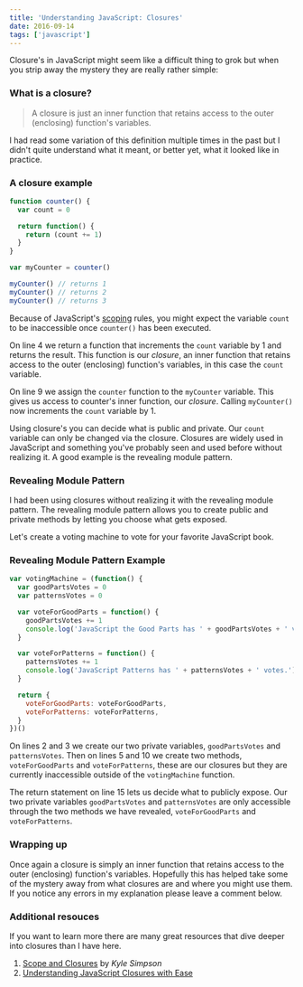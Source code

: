```yaml
---
title: 'Understanding JavaScript: Closures'
date: 2016-09-14
tags: ['javascript']
---
```


Closure's in JavaScript might seem like a difficult thing to grok but when you strip away the mystery they are really rather simple:

### What is a closure?

> A closure is just an inner function that retains access to the outer (enclosing) function's variables.

I had read some variation of this definition multiple times in the past but I didn't quite understand what it meant, or better yet, what it looked like in practice.

### A closure example

```javascript
function counter() {
  var count = 0

  return function() {
    return (count += 1)
  }
}

var myCounter = counter()

myCounter() // returns 1
myCounter() // returns 2
myCounter() // returns 3
```

Because of JavaScript's [scoping](https://github.com/getify/You-Dont-Know-JS/blob/master/scope%20&%20closures/ch5.md) rules, you might expect the variable `count` to be inaccessible once `counter()` has been executed.

On line 4 we return a function that increments the `count` variable by 1 and returns the result.
This function is our _closure_, an inner function that retains access to the outer (enclosing) function's variables, in this case the `count` variable.

On line 9 we assign the `counter` function to the `myCounter` variable. This gives us access to counter's inner function, our _closure_.
Calling `myCounter()` now increments the `count` variable by 1.

Using closure's you can decide what is public and private. Our `count` variable can only be changed via the closure. Closures are widely used in JavaScript and something you've probably seen and used before without realizing it. A good example is the revealing module pattern.

### Revealing Module Pattern

I had been using closures without realizing it with the revealing module pattern.
The revealing module pattern allows you to create public and private methods by letting you choose what gets exposed.

Let's create a voting machine to vote for your favorite JavaScript book.

### Revealing Module Pattern Example

```javascript
var votingMachine = (function() {
  var goodPartsVotes = 0
  var patternsVotes = 0

  var voteForGoodParts = function() {
    goodPartsVotes += 1
    console.log('JavaScript the Good Parts has ' + goodPartsVotes + ' votes.')
  }

  var voteForPatterns = function() {
    patternsVotes += 1
    console.log('JavaScript Patterns has ' + patternsVotes + ' votes.')
  }

  return {
    voteForGoodParts: voteForGoodParts,
    voteForPatterns: voteForPatterns,
  }
})()
```

On lines 2 and 3 we create our two private variables, `goodPartsVotes` and `patternsVotes`. Then on lines 5 and 10 we create two methods, `voteForGoodParts` and `voteForPatterns`, these are our closures but they are currently inaccessible outside of the `votingMachine` function.

The return statement on line 15 lets us decide what to publicly expose. Our two private variables `goodPartsVotes` and `patternsVotes` are only accessible through the two methods we have revealed, `voteForGoodParts` and `voteForPatterns`.

### Wrapping up

Once again a closure is simply an inner function that retains access to the outer (enclosing) function's variables. Hopefully this has helped take some of the mystery away from what closures are and where you might use them. If you notice any errors in my explanation please leave a comment below.

### Additional resouces

If you want to learn more there are many great resources that dive deeper into closures than I have here.

1. [Scope and Closures](https://github.com/getify/You-Dont-Know-JS/tree/master/scope%20%26%20closures) by _Kyle Simpson_
2. [Understanding JavaScript Closures with Ease](http://javascriptissexy.com/understand-javascript-closures-with-ease/)
